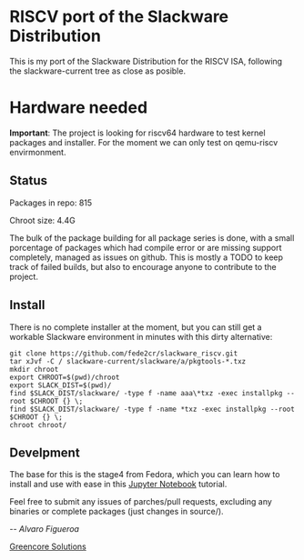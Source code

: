 # RISCV port of the Slackware Distribution

This is my port of the Slackware Distribution for the RISCV ISA, following the slackware-current tree as close as posible.

# Hardware needed

**Important**: The project is looking for riscv64 hardware to test kernel packages and installer. For the moment we can only test on qemu-riscv envirmonment.

## Status

Packages in repo: 815

Chroot size: 4.4G

The bulk of the package building for all package series is done, with a small porcentage of packages which had compile error or are missing support completely, managed as issues on github. This is mostly a TODO to keep track of failed builds, but also to encourage anyone to contribute to the project.

## Install

There is no complete installer at the moment, but you can still get a workable Slackware environment in minutes with this dirty alternative:

```
git clone https://github.com/fede2cr/slackware_riscv.git
tar xJvf -C / slackware-current/slackware/a/pkgtools-*.txz
mkdir chroot
export CHROOT=$(pwd)/chroot
export SLACK_DIST=$(pwd)/
find $SLACK_DIST/slackware/ -type f -name aaa\*txz -exec installpkg --root $CHROOT {} \;
find $SLACK_DIST/slackware/ -type f -name *txz -exec installpkg --root $CHROOT {} \;
chroot chroot/
```

## Develpment

The base for this is the stage4 from Fedora, which you can learn how to install and use with ease in this [Jupyter Notebook](https://github.com/fede2cr/riscv_playground/blob/master/RISCV%20Qemu.ipynb) tutorial.

Feel free to submit any issues of parches/pull requests, excluding any binaries or complete packages (just changes in source/).

-- 
*Alvaro Figueroa*

[Greencore Solutions](https://www.greencore.co.cr)
